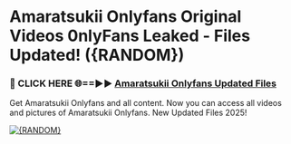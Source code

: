 # Amaratsukii Onlyfans Original Videos 0nlyFans Leaked - Files Updated! ({RANDOM})

<h3>🔴 CLICK HERE 🌐==►► <a href="https://betterlinks.top/A2PfLJ" rel="nofollow">Amaratsukii Onlyfans Updated Files</a></h3>

Get Amaratsukii Onlyfans and all content. Now you can access all videos and pictures of Amaratsukii Onlyfans. New Updated Files 2025!

[![{RANDOM}](https://i.imgur.com/ppqm5kG.gif)](https://betterlinks.top/A2PfLJ)